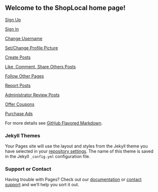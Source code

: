 ## Welcome to the ShopLocal home page!

[Sign Up](Sign-Up.html)

[Sign In](Sign-In.html)

[Change Username](Change-Username.html)

[Set/Change Profile Picture](Set-Change-Profile-Picture.html)

[Create Posts](Create-Posts.html)

[Like, Comment, Share Others Posts](Like-Comment-Share-Others-Posts.html)

[Follow Other Pages](Follow-Other-Pages.html)

[Report Posts](Report-Posts.html)

[Administrator Review Posts](Administrator-Review-Posts.html)

[Offer Coupons](Offer-Coupons.html)

[Purchase Ads](Purchase-Ads.html)

For more details see [GitHub Flavored Markdown](https://guides.github.com/features/mastering-markdown/).

### Jekyll Themes

Your Pages site will use the layout and styles from the Jekyll theme you have selected in your [repository settings](https://github.com/creyes45/ShopLocal/settings). The name of this theme is saved in the Jekyll `_config.yml` configuration file.

### Support or Contact

Having trouble with Pages? Check out our [documentation](https://docs.github.com/categories/github-pages-basics/) or [contact support](https://support.github.com/contact) and we’ll help you sort it out.
